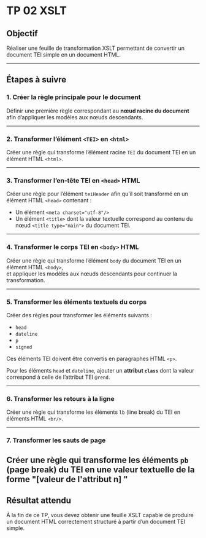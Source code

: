 # TP 02 XSLT

## Objectif
Réaliser une feuille de transformation XSLT permettant de convertir un document TEI simple en un document HTML.

---

## Étapes à suivre

### 1. Créer la règle principale pour le document
Définir une première règle correspondant au **nœud racine du document** afin d’appliquer les modèles aux nœuds descendants.

---

### 2. Transformer l’élément `<TEI>` en `<html>`
Créer une règle qui transforme l’élément racine `TEI` du document TEI en un élément HTML `<html>`.

---

### 3. Transformer l’en-tête TEI en `<head>` HTML
Créer une règle pour l’élément `teiHeader` afin qu’il soit transformé en un élément HTML `<head>` contenant :

- Un élément `<meta charset="utf-8"/>`
- Un élément `<title>` dont la valeur textuelle correspond au contenu du nœud `<title type="main">` du document TEI.

---

### 4. Transformer le corps TEI en `<body>` HTML
Créer une règle qui transforme l’élément `body` du document TEI en un élément HTML `<body>`,  
et appliquer les modèles aux nœuds descendants pour continuer la transformation.

---

### 5. Transformer les éléments textuels du corps
Créer des règles pour transformer les éléments suivants :

- `head`
- `dateline`
- `p`
- `signed`

Ces éléments TEI doivent être convertis en paragraphes HTML `<p>`.

Pour les éléments `head` et `dateline`, ajouter un **attribut `class`** dont la valeur correspond à celle de l’attribut TEI `@rend`.

---

### 6. Transformer les retours à la ligne
Créer une règle qui transforme les éléments `lb` (line break) du TEI en éléments HTML `<br/>`.

---

### 7. Transformer les sauts de page
Créer une règle qui transforme les éléments `pb` (page break) du TEI en une **valeur textuelle** de la forme "[valeur de l'attribut n] "
---

## Résultat attendu
À la fin de ce TP, vous devez obtenir une feuille XSLT capable de produire un document HTML correctement structuré à partir d’un document TEI simple.
